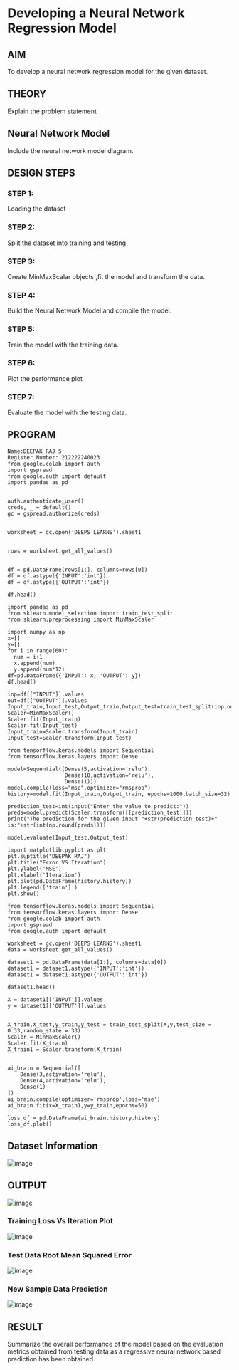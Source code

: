# Developing a Neural Network Regression Model

## AIM

To develop a neural network regression model for the given dataset.

## THEORY

Explain the problem statement

## Neural Network Model

Include the neural network model diagram.

## DESIGN STEPS

### STEP 1:

Loading the dataset

### STEP 2:

Split the dataset into training and testing

### STEP 3:

Create MinMaxScalar objects ,fit the model and transform the data.

### STEP 4:

Build the Neural Network Model and compile the model.

### STEP 5:

Train the model with the training data.

### STEP 6:

Plot the performance plot

### STEP 7:

Evaluate the model with the testing data.

## PROGRAM
```
Name:DEEPAK RAJ S
Register Number: 212222240023
from google.colab import auth
import gspread
from google.auth import default
import pandas as pd


auth.authenticate_user()
creds, _ = default()
gc = gspread.authorize(creds)


worksheet = gc.open('DEEPS LEARNS').sheet1


rows = worksheet.get_all_values()


df = pd.DataFrame(rows[1:], columns=rows[0])
df = df.astype({'INPUT':'int'})
df = df.astype({'OUTPUT':'int'})

df.head()

import pandas as pd
from sklearn.model_selection import train_test_split
from sklearn.preprocessing import MinMaxScaler

import numpy as np
x=[]
y=[]
for i in range(60):
  num = i+1
  x.append(num)
  y.append(num*12)
df=pd.DataFrame({'INPUT': x, 'OUTPUT': y})
df.head()

inp=df[["INPUT"]].values
out=df[["OUTPUT"]].values
Input_train,Input_test,Output_train,Output_test=train_test_split(inp,out,test_size=0.33)
Scaler=MinMaxScaler()
Scaler.fit(Input_train)
Scaler.fit(Input_test)
Input_train=Scaler.transform(Input_train)
Input_test=Scaler.transform(Input_test)

from tensorflow.keras.models import Sequential
from tensorflow.keras.layers import Dense

model=Sequential([Dense(5,activation='relu'),
                  Dense(10,activation='relu'),
                  Dense(1)])
model.compile(loss="mse",optimizer="rmsprop")
history=model.fit(Input_train,Output_train, epochs=1000,batch_size=32)

prediction_test=int(input("Enter the value to predict:"))
preds=model.predict(Scaler.transform([[prediction_test]]))
print("The prediction for the given input "+str(prediction_test)+" is:"+str(int(np.round(preds))))

model.evaluate(Input_test,Output_test)

import matplotlib.pyplot as plt
plt.suptitle("DEEPAK RAJ")
plt.title("Error VS Iteration")
plt.ylabel('MSE')
plt.xlabel('Iteration')
plt.plot(pd.DataFrame(history.history))
plt.legend(['train'] )
plt.show()

from tensorflow.keras.models import Sequential
from tensorflow.keras.layers import Dense
from google.colab import auth
import gspread
from google.auth import default

worksheet = gc.open('DEEPS LEARNS').sheet1
data = worksheet.get_all_values()

dataset1 = pd.DataFrame(data[1:], columns=data[0])
dataset1 = dataset1.astype({'INPUT':'int'})
dataset1 = dataset1.astype({'OUTPUT':'int'})

dataset1.head()

X = dataset1[['INPUT']].values
y = dataset1[['OUTPUT']].values


X_train,X_test,y_train,y_test = train_test_split(X,y,test_size = 0.33,random_state = 33)
Scaler = MinMaxScaler()
Scaler.fit(X_train)
X_train1 = Scaler.transform(X_train)


ai_brain = Sequential([
    Dense(3,activation='relu'),
    Dense(4,activation='relu'),
    Dense(1)
])
ai_brain.compile(optimizer='rmsprop',loss='mse')
ai_brain.fit(x=X_train1,y=y_train,epochs=50)

loss_df = pd.DataFrame(ai_brain.history.history)
loss_df.plot()
```
## Dataset Information
![image](https://github.com/DEEPAK2200233/basic-nn-model/assets/118707676/9d491e66-b987-423e-8887-e98970aa70a9)

## OUTPUT
![image](https://github.com/DEEPAK2200233/basic-nn-model/assets/118707676/3bb9ea2a-3757-43f0-95cd-4518f6c430b9)

### Training Loss Vs Iteration Plot
![image](https://github.com/DEEPAK2200233/basic-nn-model/assets/118707676/bab24a43-c7ad-43f6-8827-67c64ddc11d2)

### Test Data Root Mean Squared Error

![image](https://github.com/DEEPAK2200233/basic-nn-model/assets/118707676/b7c63c45-f0d5-4dd3-8da9-1aac08dd40f9)

### New Sample Data Prediction

![image](https://github.com/DEEPAK2200233/basic-nn-model/assets/118707676/750f6d4b-d8d7-4fa7-8ad5-4cca6258eb64)


## RESULT
Summarize the overall performance of the model based on the evaluation metrics obtained from testing data as a regressive neural network based prediction has been obtained.
